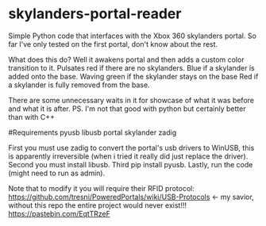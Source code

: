 # skylanders-portal-reader
Simple Python code that interfaces with the Xbox 360 skylanders portal. So far I've only tested on the first portal, don't know about the rest.

What does this do? 
Well it awakens portal and then adds a custom color transition to it.
Pulsates red if there are no skylanders.
Blue if a skylander is added onto the base.
Waving green if the skylander stays on the base
Red if a skylander is fully removed from the base.

There are some unnecessary waits in it for showcase of what it was before and what it is after.
PS. I'm not that good with python but certainly better than with C++

#Requirements
pyusb
libusb
portal
skylander
zadig

First you must use zadig to convert the portal's usb drivers to WinUSB, this is apparently irreversible (when i tried it really did just replace the driver).
Second you must install libusb.
Third pip install pyusb.
Lastly, run the code (might need to run as admin).

Note that to modify it you will require their RFID protocol:
https://github.com/tresni/PoweredPortals/wiki/USB-Protocols <- my savior, without this repo the entire project would never exist!!!
https://pastebin.com/EqtTRzeF
